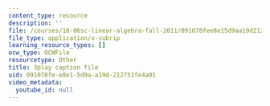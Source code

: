 ```yaml
---
content_type: resource
description: ''
file: /courses/18-06sc-linear-algebra-fall-2011/091078fee8e15d9aa19d212751fe4a01_yjBerM5jWsc.vtt
file_type: application/x-subrip
learning_resource_types: []
ocw_type: OCWFile
resourcetype: Other
title: 3play caption file
uid: 091078fe-e8e1-5d9a-a19d-212751fe4a01
video_metadata:
  youtube_id: null
---
```

